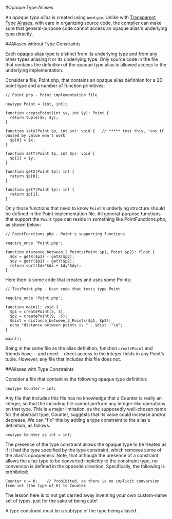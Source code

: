 #Opaque Type Aliases

An *opaque type alias* is created using `newtype`. Unlike with [Transparent Type Aliases](03-transparent.md), with care in organizing source code, the compiler can make sure that general-purpose code cannot access an opaque alias's underlying type directly.

##Aliases without Type Constraints

Each opaque alias type is distinct from its underlying type and from any other types aliasing it or its underlying type. Only source code in the file that contains the definition of the opaque type alias is allowed access to the underlying implementation. 

Consider a file, Point.php, that contains an opaque alias definition for a 2D point type and a number of function primitives:

```Hack
// Point.php - Point implementation file

newtype Point = (int, int);

function createPoint(int $x, int $y): Point {
  return tuple($x, $y);
}

function setX(Point $p, int $x): void {   // ***** test this, 'cos if passed by value won't work
  $p[0] = $x;
}

function setY(Point $p, int $y): void {
  $p[1] = $y;
}

function getX(Point $p): int {
  return $p[0];
}

function getY(Point $p): int {
  return $p[1];
}
```

Only those functions that need to know `Point`'s underlying structure should be defined in the Point implementation file. All general-purpose functions that support the `Point` type can reside in something like PointFunctions.php, as shown below:

```Hack
// PointFunctions.php - Point's supporting functions

require_once 'Point.php';

function distance_between_2_Points(Point $p1, Point $p2): float {
  $dx = getX($p1) - getX($p2);
  $dy = getY($p1) - getY($p2);
  return sqrt($dx*$dx + $dy*$dy);
}
```

Here then is some code that creates and uses some Points:

```Hack
// TestPoint.php - User code that tests type Point

require_once 'Point.php';

function main(): void {
  $p1 = createPoint(5, 3);
  $p2 = createPoint(9, -5);
  $dist = distance_between_2_Points($p1, $p2);
  echo "distance between points is " . $dist ."\n";
}

main();
```

Being in the same file as the alias definition, function `createPoint` and friends have---and need---direct access to the integer fields in any Point's tuple. However, any file that includes this file does not.

##Aliases with Type Constraints

Consider a file that containins the following opaque type definition:

```Hack
newtype Counter = int;
```

Any file that includes this file has no knowledge that a Counter is really an integer, so that the including file cannot perform any integer-like operations on that type. This is a major limitation, as the supposedly well-chosen name for the abstract type, Counter, suggests that its value could increase and/or decrease. We can "fix" this by adding a type constraint to the alias's definition, as follows:

```Hack
newtype Counter as int = int;
```

The presence of the type constraint allows the opaque type to be treated as if it had the type specified by the type constraint, which removes some of the alias's opaqueness. Note, that although the presence of a constraint allows the alias type to be converted implicitly to the constraint type, no conversion is defined in the opposite direction. Specifically, the following is prohibited:

```Hack
Counter c = 0;    // Prohibited, as there is no implicit conversion from int (the type of 0) to Counter
```

The lesson here is to not get carried away inventing your own custom-name set of types, just for the sake of being cute!

A type constraint must be a subtype of the type being aliased.
